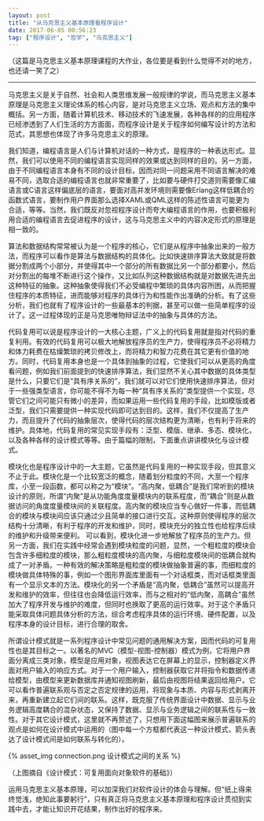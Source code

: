 ```yaml
---
layout: post
title: "从马克思主义基本原理看程序设计"
date: 2017-06-05 00:56:23
tag: ["程序设计", "哲学", "马克思主义"]
---
```


（这篇是马克思主义基本原理课程的大作业，各位要是看到什么觉得不对的地方，也还请一笑了之）

<!--more-->

---

马克思主义是关于自然、社会和人类思维发展一般规律的学说，而马克思主义基本原理是马克思主义理论体系的核心内容，是对马克思主义立场、观点和方法的集中概括。另一方面，随着计算机技术、移动技术的飞速发展，各种各样的的应用程序已经渗透到了人们生活的方方面面，而程序设计是关于程序如何编写设计的方法和范式，其思想也体现了许多马克思主义的原理。

我们知道，编程语言是人们与计算机对话的一种方式，是程序的一种表达形式。显然，我们可以使用不同的编程语言实现同样的效果或达到同样的目的。另一方面，由于不同编程语言本身有不同的设计目标，因而对同一问题采用不同语言解决的难易不同，选取合适的编程语言也就非常重要了，比如要与硬件打交道则需要像汇编语言或C语言这样偏底层的语言，要面对高并发环境则需要像Erlang这样低耦合的函数式语言，要制作用户界面那么选择XAML或QML这样的陈述性语言可能更为合适，等等。当然，我们既反对忽视程序设计而夸大编程语言的作用，也要积极利用合适的编程语言去促进程序的设计，这与马克思主义中的内容决定形式的原理是相一致的。

算法和数据结构常常被认为是一个程序的核心，它们是从程序中抽象出来的一般方法，而程序可以看作是算法与数据结构的具体化。比如快速排序算法大致就是将数据分割成两个小部分，并使得其中一个部分的所有数据比另一个部分都要小，然后对分割出的每堆不断进行这个操作，又比如队列这种数据结构就是对数据先进先出这种特征的抽象。这种抽象使得我们不必受编程中繁琐的具体内容所困，从而把握住程序的本质特征，进而能够对程序的具体行为和性能作出准确的分析。有了这些分析，我们也就有了程序设计的一些最基本的判据，甚至可以做一些简单程序的设计了。这一过程体现的正是马克思唯物辩证法中的抽象与具体的方法。

代码复用可以说是程序设计的一大核心主题，广义上的代码复用就是指对代码的重复利用。有效的代码复用可以极大地解放程序员的生产力，使得程序员不必将精力和体力耗费在枯燥繁琐的拷贝修改上，而将精力和智力花费在其它更有价值的地方。同时，代码复用本身也是一个具体到抽象的过程，它使我们可以从更高的角度看问题，例如我们前面提到的快速排序算法，我们显然不关心其中数据的具体类型是什么，只要它们是“具有序关系的”，我们就可以对它们使用快速排序算法，但对于一些强类型语言，你可能不得不为每一种“具有序关系的”类型提供一个实现，尽管它们之间可能只有微小的差异，而如果运用一些代码复用的手段，比如模版或者泛型，我们只需要提供一种实现代码即可达到目的。这样，我们不仅提高了生产力，而且提升了代码的抽象层次，使得代码的层次结构更为清晰，也有利于将来的维护。具体地，代码复用的常见实现手段有：泛型、模版、继承、多态、模块化，以及各种各样的设计模式等等。由于篇幅的限制，下面重点讲讲模块化与设计模式。

模块化也是程序设计中的一大主题，它虽然是代码复用的一种实现手段，但其意义不止于此。模块化是一个比较宽泛的概念，随着划分粒度的不同，大至一个程序库，小至一段函数，都可以称之为“模块”。“高内聚，低耦合”是我们常听到的模块设计的原则，所谓“内聚”是从功能角度度量模块内的联系程度，而“耦合”则是从数据访问的角度度量模块间的关联程度。高内聚的模块应当专心做好一件事，而低耦合的模块与模块间应该只通过少且简单的接口进行交互。这种原则使得程序的层次结构十分清晰，有利于程序的开发和维护，同时，模块充分的独立性也给程序后续的维护和升级带来便利。
可以看到，模块化进一步地解放了程序员的生产力。但另一方面，我们在实践中经常会遇到模块粒度的问题，显然，一个粗粒度的模块会包含许多细粒度的模块，那么粗粒度模块的高内聚，与细粒度模块间的低耦合就构成了一对矛盾。一种有效的解决策略是粗粒度的模块做抽象普遍的事，而细粒度的模块做具体特殊的事，例如一个图形界面库里面有一个对话框类，而对话框类里面有一个显示文本的方法。模块化的另一个矛盾是“高内聚，低耦合”虽然可以提高开发和维护的效率，但往往也会降低运行效率，而与之相对的“低内聚，高耦合”虽然加大了程序开发与维护的难度，但同时也换取了更高的运行效率。对于这个矛盾只能采取具体问题具体分析的方法，综合考虑程序具体的运行环境、硬件配置，以及程序本身的设计目标，进行合理的取舍。

所谓设计模式就是一系列程序设计中常见问题的通用解决方案，因而代码的可复用性也是其目标之一。以著名的MVC（模型-视图-控制器）模式为例，它将用户界面分离成三类对象，模型是应用对象，视图表达它在屏幕上的显示，控制器定义界面对用户输入的响应方式。对于一个用户输入，控制器获取它并将指令和数据传递给模型，由模型来更新数据库并通知视图刷新，最后由视图将结果返回给用户。它可以看作普遍联系观与否定之否定规律的运用，将现象与本质、内容与形式剥离开来，再重新建立起它们间的联系。这样，既克服了传统界面设计中数据、显示与业务逻辑高度耦合的混杂状态，又保持了数据、显示与业务逻辑之间的联系性与一致性。对于其它设计模式，这里就不再赘述了，只想用下面这幅图来展示普遍联系的观点是如何在设计模式中运用的（图中每一个方框都代表这一种设计模式，箭头表达了设计模式间是如何联系与转化的）。

{% asset_img connection.png 设计模式之间的关系 %}

（上图摘自《设计模式：可复用面向对象软件的基础》）

运用马克思主义基本原理，可以加深我们对软件设计的体会与理解。但“纸上得来终觉浅，绝知此事要躬行”，只有真正将马克思主义基本原理和程序设计贯彻到实践中去，才能让知识开花结果，制作出好的程序来。

